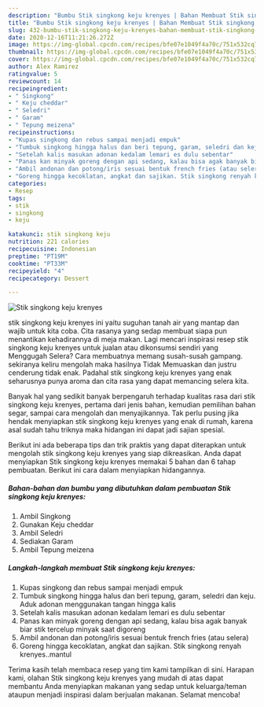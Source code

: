 ```yaml
---
description: "Bumbu Stik singkong keju krenyes | Bahan Membuat Stik singkong keju krenyes Yang Bikin Ngiler"
title: "Bumbu Stik singkong keju krenyes | Bahan Membuat Stik singkong keju krenyes Yang Bikin Ngiler"
slug: 432-bumbu-stik-singkong-keju-krenyes-bahan-membuat-stik-singkong-keju-krenyes-yang-bikin-ngiler
date: 2020-12-16T11:21:26.272Z
image: https://img-global.cpcdn.com/recipes/bfe07e1049f4a70c/751x532cq70/stik-singkong-keju-krenyes-foto-resep-utama.jpg
thumbnail: https://img-global.cpcdn.com/recipes/bfe07e1049f4a70c/751x532cq70/stik-singkong-keju-krenyes-foto-resep-utama.jpg
cover: https://img-global.cpcdn.com/recipes/bfe07e1049f4a70c/751x532cq70/stik-singkong-keju-krenyes-foto-resep-utama.jpg
author: Alex Ramirez
ratingvalue: 5
reviewcount: 14
recipeingredient:
- " Singkong"
- " Keju cheddar"
- " Seledri"
- " Garam"
- " Tepung meizena"
recipeinstructions:
- "Kupas singkong dan rebus sampai menjadi empuk"
- "Tumbuk singkong hingga halus dan beri tepung, garam, seledri dan keju. Aduk adonan menggunakan tangan hingga kalis"
- "Setelah kalis masukan adonan kedalam lemari es dulu sebentar"
- "Panas kan minyak goreng dengan api sedang, kalau bisa agak banyak biar stik tercelup minyak saat digoreng"
- "Ambil andonan dan potong/iris sesuai bentuk french fries (atau selera)"
- "Goreng hingga kecoklatan, angkat dan sajikan. Stik singkong renyah krenyes..mantul"
categories:
- Resep
tags:
- stik
- singkong
- keju

katakunci: stik singkong keju 
nutrition: 221 calories
recipecuisine: Indonesian
preptime: "PT19M"
cooktime: "PT33M"
recipeyield: "4"
recipecategory: Dessert

---
```



![Stik singkong keju krenyes](https://img-global.cpcdn.com/recipes/bfe07e1049f4a70c/751x532cq70/stik-singkong-keju-krenyes-foto-resep-utama.jpg)


stik singkong keju krenyes ini yaitu suguhan tanah air yang mantap dan wajib untuk kita coba. Cita rasanya yang sedap membuat siapa pun menantikan kehadirannya di meja makan.
Lagi mencari inspirasi resep stik singkong keju krenyes untuk jualan atau dikonsumsi sendiri yang Menggugah Selera? Cara membuatnya memang susah-susah gampang. sekiranya keliru mengolah maka hasilnya Tidak Memuaskan dan justru cenderung tidak enak. Padahal stik singkong keju krenyes yang enak seharusnya punya aroma dan cita rasa yang dapat memancing selera kita.

Banyak hal yang sedikit banyak berpengaruh terhadap kualitas rasa dari stik singkong keju krenyes, pertama dari jenis bahan, kemudian pemilihan bahan segar, sampai cara mengolah dan menyajikannya. Tak perlu pusing jika hendak menyiapkan stik singkong keju krenyes yang enak di rumah, karena asal sudah tahu triknya maka hidangan ini dapat jadi sajian spesial.




Berikut ini ada beberapa tips dan trik praktis yang dapat diterapkan untuk mengolah stik singkong keju krenyes yang siap dikreasikan. Anda dapat menyiapkan Stik singkong keju krenyes memakai 5 bahan dan 6 tahap pembuatan. Berikut ini cara dalam menyiapkan hidangannya.

<!--inarticleads1-->

##### Bahan-bahan dan bumbu yang dibutuhkan dalam pembuatan Stik singkong keju krenyes:

1. Ambil  Singkong
1. Gunakan  Keju cheddar
1. Ambil  Seledri
1. Sediakan  Garam
1. Ambil  Tepung meizena




<!--inarticleads2-->

##### Langkah-langkah membuat Stik singkong keju krenyes:

1. Kupas singkong dan rebus sampai menjadi empuk
1. Tumbuk singkong hingga halus dan beri tepung, garam, seledri dan keju. Aduk adonan menggunakan tangan hingga kalis
1. Setelah kalis masukan adonan kedalam lemari es dulu sebentar
1. Panas kan minyak goreng dengan api sedang, kalau bisa agak banyak biar stik tercelup minyak saat digoreng
1. Ambil andonan dan potong/iris sesuai bentuk french fries (atau selera)
1. Goreng hingga kecoklatan, angkat dan sajikan. Stik singkong renyah krenyes..mantul




Terima kasih telah membaca resep yang tim kami tampilkan di sini. Harapan kami, olahan Stik singkong keju krenyes yang mudah di atas dapat membantu Anda menyiapkan makanan yang sedap untuk keluarga/teman ataupun menjadi inspirasi dalam berjualan makanan. Selamat mencoba!
